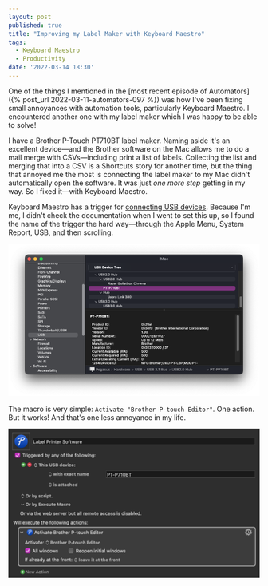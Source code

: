 ```yaml
---
layout: post
published: true
title: "Improving my Label Maker with Keyboard Maestro"
tags:
  - Keyboard Maestro
  - Productivity
date: '2022-03-14 18:30'
---
```


One of the things I mentioned in the [most recent episode of Automators]({% post_url 2022-03-11-automators-097 %}) was how I've been fixing small annoyances with automation tools, particularly Keyboard Maestro. I encountered another one with my label maker which I was happy to be able to solve!

I have a Brother P-Touch PT710BT label maker. Naming aside it's an excellent device—and the Brother software on the Mac allows me to do a mail merge with CSVs—including print a list of labels. Collecting the list and merging that into a CSV is a Shortcuts story for another time, but the thing that annoyed me the most is connecting the label maker to my Mac didn't automatically open the software. It was just _one more step_ getting in my way. So I fixed it—with Keyboard Maestro.

<!--more-->

Keyboard Maestro has a trigger for [connecting USB devices](https://wiki.keyboardmaestro.com/trigger/USB_Device). Because I'm me, I didn't check the documentation when I went to set this up, so I found the name of the trigger the hard way—through the Apple Menu, System Report, USB, and then scrolling.

![My Label Maker in the System Report](/assets/2022/macos_usb_devices.png)

The macro is very simple: `Activate "Brother P-touch Editor"`. One action. But it works! And that's one less annoyance in my life.

![Keyboard Maestro Macro to activate the label maker software when the device is connected](/assets/2022/keyboard-maestro-activate-application.png)